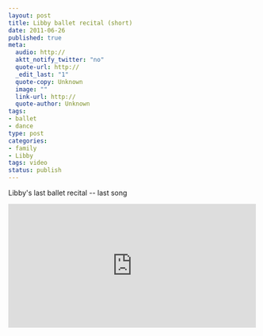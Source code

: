```yaml
--- 
layout: post
title: Libby ballet recital (short)
date: 2011-06-26
published: true
meta: 
  audio: http://
  aktt_notify_twitter: "no"
  quote-url: http://
  _edit_last: "1"
  quote-copy: Unknown
  image: ""
  link-url: http://
  quote-author: Unknown
tags: 
- ballet
- dance
type: post
categories: 
- family
- Libby
tags: video
status: publish
---
```

Libby's last ballet recital -- last song

<iframe src="http://player.vimeo.com/video/25634230?title=0&amp;byline=0&amp;color=0" frameborder="0" height="250" width="500"></iframe>
